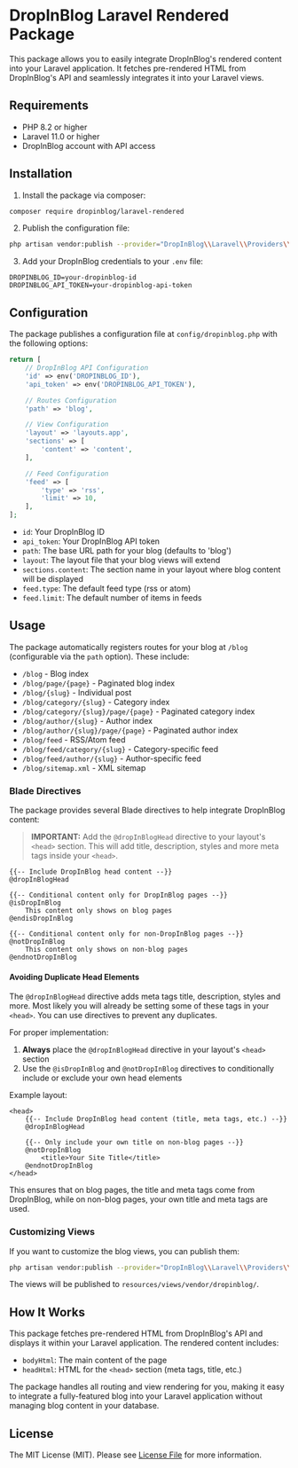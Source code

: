 # DropInBlog Laravel Rendered Package

This package allows you to easily integrate DropInBlog's rendered content into your Laravel application. It fetches pre-rendered HTML from DropInBlog's API and seamlessly integrates it into your Laravel views.

## Requirements

- PHP 8.2 or higher
- Laravel 11.0 or higher
- DropInBlog account with API access

## Installation

1. Install the package via composer:

```bash
composer require dropinblog/laravel-rendered
```

2. Publish the configuration file:

```bash
php artisan vendor:publish --provider="DropInBlog\\Laravel\\Providers\\DropInBlogServiceProvider" --tag="config"
```

3. Add your DropInBlog credentials to your `.env` file:

```
DROPINBLOG_ID=your-dropinblog-id
DROPINBLOG_API_TOKEN=your-dropinblog-api-token
```

## Configuration

The package publishes a configuration file at `config/dropinblog.php` with the following options:

```php
return [
    // DropInBlog API Configuration
    'id' => env('DROPINBLOG_ID'),
    'api_token' => env('DROPINBLOG_API_TOKEN'),

    // Routes Configuration
    'path' => 'blog',

    // View Configuration
    'layout' => 'layouts.app',
    'sections' => [
        'content' => 'content',
    ],

    // Feed Configuration
    'feed' => [
        'type' => 'rss',
        'limit' => 10,
    ],
];
```

- `id`: Your DropInBlog ID
- `api_token`: Your DropInBlog API token
- `path`: The base URL path for your blog (defaults to 'blog')
- `layout`: The layout file that your blog views will extend
- `sections.content`: The section name in your layout where blog content will be displayed
- `feed.type`: The default feed type (rss or atom)
- `feed.limit`: The default number of items in feeds

## Usage

The package automatically registers routes for your blog at `/blog` (configurable via the `path` option). These include:

- `/blog` - Blog index
- `/blog/page/{page}` - Paginated blog index
- `/blog/{slug}` - Individual post
- `/blog/category/{slug}` - Category index
- `/blog/category/{slug}/page/{page}` - Paginated category index
- `/blog/author/{slug}` - Author index
- `/blog/author/{slug}/page/{page}` - Paginated author index
- `/blog/feed` - RSS/Atom feed
- `/blog/feed/category/{slug}` - Category-specific feed
- `/blog/feed/author/{slug}` - Author-specific feed
- `/blog/sitemap.xml` - XML sitemap

### Blade Directives

The package provides several Blade directives to help integrate DropInBlog content:

> **IMPORTANT:** Add the `@dropInBlogHead` directive to your layout's `<head>` section. This will add title, description, styles and more meta tags inside your `<head>`.

```blade
{{-- Include DropInBlog head content --}}
@dropInBlogHead

{{-- Conditional content only for DropInBlog pages --}}
@isDropInBlog
    This content only shows on blog pages
@endisDropInBlog

{{-- Conditional content only for non-DropInBlog pages --}}
@notDropInBlog
    This content only shows on non-blog pages
@endnotDropInBlog
```

#### Avoiding Duplicate Head Elements

The `@dropInBlogHead` directive adds meta tags title, description, styles and more. Most likely you will already be setting some of these tags in your `<head>`. You can use directives to prevent any duplicates.

For proper implementation:

1. **Always** place the `@dropInBlogHead` directive in your layout's `<head>` section
2. Use the `@isDropInBlog` and `@notDropInBlog` directives to conditionally include or exclude your own head elements

Example layout:

```blade
<head>
    {{-- Include DropInBlog head content (title, meta tags, etc.) --}}
    @dropInBlogHead

    {{-- Only include your own title on non-blog pages --}}
    @notDropInBlog
        <title>Your Site Title</title>
    @endnotDropInBlog
</head>
```

This ensures that on blog pages, the title and meta tags come from DropInBlog, while on non-blog pages, your own title and meta tags are used.

### Customizing Views

If you want to customize the blog views, you can publish them:

```bash
php artisan vendor:publish --provider="DropInBlog\\Laravel\\Providers\\DropInBlogServiceProvider" --tag="views"
```

The views will be published to `resources/views/vendor/dropinblog/`.

## How It Works

This package fetches pre-rendered HTML from DropInBlog's API and displays it within your Laravel application. The rendered content includes:

- `bodyHtml`: The main content of the page
- `headHtml`: HTML for the `<head>` section (meta tags, title, etc.)

The package handles all routing and view rendering for you, making it easy to integrate a fully-featured blog into your Laravel application without managing blog content in your database.

## License

The MIT License (MIT). Please see [License File](LICENSE.md) for more information.
